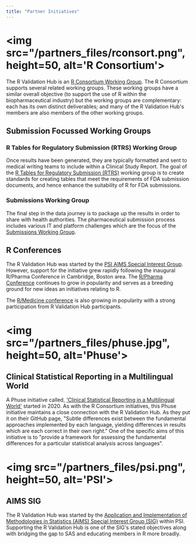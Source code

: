 ```yaml
---
title: "Partner Initiatives"
---
```


# <img src="/partners_files/rconsort.png", height=50, alt='R Consortium'>

The R Validation Hub is an [R Consortium Working Group](https://www.r-consortium.org/projects/isc-working-groups).  The R Consortium supports several related working groups.  These working groups have a similar overall objective (to support the use of R within the biopharmaceutical industry) but the working groups are complementary: each has its own distinct deliverables; and many of the R Validation Hub's members are also members of the other working groups.

## Submission Focussed Working Groups

### R Tables for Regulatory Submission (RTRS) Working Group

Once results have been generated, they are typically formatted and sent to medical writing teams to include within a Clinical Study Report. The goal of the [R Tables for Regulatory Submission (RTRS)](https://github.com/RConsortium/rtrs-wg) working group is to create standards for creating tables that meet the requirements of FDA submission documents, and hence enhance the suitability of R for FDA submissions.

### Submissions Working Group

The final step in the data journey is to package up the results in order to share with health authorities.  The pharmaceutical submission process includes various  IT and platform challenges which are the focus of the [Submissions Working Group](https://github.com/RConsortium/submissions-wg).

## R Conferences

The R Validation Hub was started by the [PSI AIMS Special Interest Group](https://psiweb.org/sigs-special-interest-groups/aims).  However, support for the initiative grew rapidly following the inaugural R/Pharma Conference in Cambridge, Boston area.  The [R/Pharma Conference](https://rinpharma.com/) continues to grow in popularity and serves as a breeding ground for new ideas an initiatives relating to R.

The [R/Medicine conference](https://events.linuxfoundation.org/r-medicine/) is also growing in popularity with a strong participation from R Validation Hub participants.

# <img src="/partners_files/phuse.jpg", height=50, alt='Phuse'> 

## Clinical Statistical Reporting in a Multilingual World

A Phuse initiative called, ['Clinical Statistical Reporting in a Multilingual World'](https://github.com/phuse-org/CSRMLW) started in 2020.  As with the R Consortium initiatives, this Phuse initiative maintains a close connection with the R Validation Hub.  As they put it on their GitHub page, "Subtle differences exist between the fundamental approaches implemented by each language, yielding differences in results which are each correct in their own right."  One of the specific aims of this initiative is to "provide a framework for assessing the fundamental differences for a particular statistical analysis across languages". 


# <img src="/partners_files/psi.png", height=50, alt='PSI'> 

## AIMS SIG

The R Validation Hub was started by the [Application and Implementation of Methodologies in Statistics (AIMS) Special Interest Group (SIG)](https://psiweb.org/sigs-special-interest-groups/aims) within PSI.  Supporting the R Validation Hub is one of the SIG's stated objectives along with bridging the gap to SAS and educating members in R more broadly.